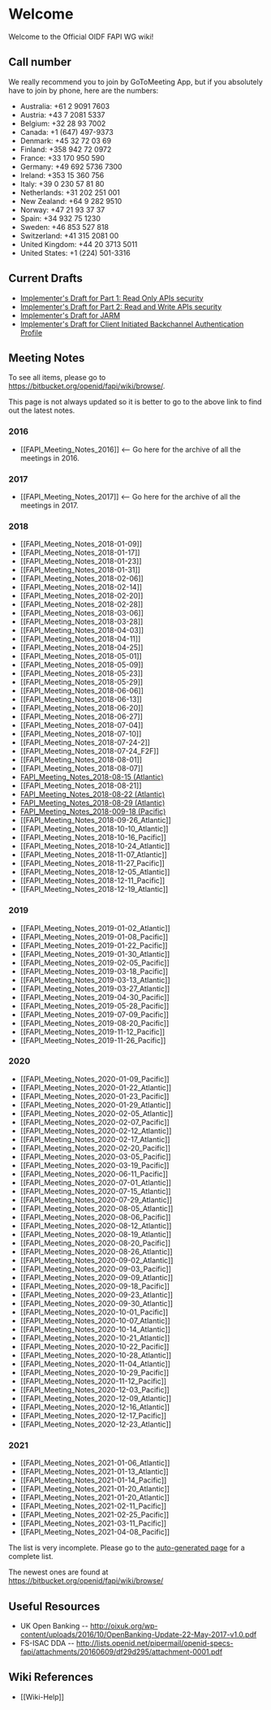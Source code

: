 # Welcome

Welcome to the Official OIDF FAPI WG wiki! 

## Call number

We really recommend you to join by GoToMeeting App, but if you absolutely have to join by phone, here are the numbers: 

* Australia: +61 2 9091 7603
* Austria: +43 7 2081 5337
* Belgium: +32 28 93 7002
* Canada: +1 (647) 497-9373
* Denmark: +45 32 72 03 69
* Finland: +358 942 72 0972
* France: +33 170 950 590
* Germany: +49 692 5736 7300
* Ireland: +353 15 360 756
* Italy: +39 0 230 57 81 80
* Netherlands: +31 202 251 001
* New Zealand: +64 9 282 9510
* Norway: +47 21 93 37 37
* Spain: +34 932 75 1230
* Sweden: +46 853 527 818
* Switzerland: +41 315 2081 00
* United Kingdom: +44 20 3713 5011
* United States: +1 (224) 501-3316

## Current Drafts

* [Implementer's Draft for Part 1: Read Only APIs security](https://bitbucket.org/openid/fapi/src/master/Financial_API_WD_001.md)
* [Implementer's Draft for Part 2: Read and Write APIs security](https://bitbucket.org/openid/fapi/src/master/Financial_API_WD_002.md)
* [Implementer's Draft for JARM](https://bitbucket.org/openid/fapi/src/master/Financial_API_JWT_Secured_Authorization_Response_Mode.md)
* [Implementer's Draft for Client Initiated Backchannel Authentication Profile](https://bitbucket.org/openid/fapi/src/master/Financial_API_WD_CIBA.md?at=master) 

## Meeting Notes

To see all items, please go to https://bitbucket.org/openid/fapi/wiki/browse/. 

This page is not always updated so it is better to go to the above link to find out the latest notes. 

### 2016

* [[FAPI_Meeting_Notes_2016]] <-- Go here for the archive of all the meetings in 2016. 

### 2017 

* [[FAPI_Meeting_Notes_2017]] <-- Go here for the archive of all the meetings in 2017. 

### 2018

* [[FAPI_Meeting_Notes_2018-01-09]]
* [[FAPI_Meeting_Notes_2018-01-17]]
* [[FAPI_Meeting_Notes_2018-01-23]]
* [[FAPI_Meeting_Notes_2018-01-31]]
* [[FAPI_Meeting_Notes_2018-02-06]]
* [[FAPI_Meeting_Notes_2018-02-14]]
* [[FAPI_Meeting_Notes_2018-02-20]]
* [[FAPI_Meeting_Notes_2018-02-28]]
* [[FAPI_Meeting_Notes_2018-03-06]]
* [[FAPI_Meeting_Notes_2018-03-28]]
* [[FAPI_Meeting_Notes_2018-04-03]]
* [[FAPI_Meeting_Notes_2018-04-11]]
* [[FAPI_Meeting_Notes_2018-04-25]]
* [[FAPI_Meeting_Notes_2018-05-01]]
* [[FAPI_Meeting_Notes_2018-05-09]]
* [[FAPI_Meeting_Notes_2018-05-23]]
* [[FAPI_Meeting_Notes_2018-05-29]]
* [[FAPI_Meeting_Notes_2018-06-06]]
* [[FAPI_Meeting_Notes_2018-06-13]]
* [[FAPI_Meeting_Notes_2018-06-20]]
* [[FAPI_Meeting_Notes_2018-06-27]]
* [[FAPI_Meeting_Notes_2018-07-04]]
* [[FAPI_Meeting_Notes_2018-07-10]]
* [[FAPI_Meeting_Notes_2018-07-24-2]]
* [[FAPI_Meeting_Notes_2018-07-24_F2F]]
* [[FAPI_Meeting_Notes_2018-08-01]]
* [[FAPI_Meeting_Notes_2018-08-07]]
* [FAPI_Meeting_Notes_2018-08-15 (Atlantic)](https://bitbucket.org/openid/fapi/wiki/FAPI_Meeting_Notes_2018-08-15%20(Atlantic))
* [[FAPI_Meeting_Notes_2018-08-21]]
* [FAPI_Meeting_Notes_2018-08-22 (Atlantic)](https://bitbucket.org/openid/fapi/wiki/FAPI_Meeting_Notes_2018-08-22%20(Atlantic))
* [FAPI_Meeting_Notes_2018-08-29 (Atlantic)](https://bitbucket.org/openid/fapi/wiki/FAPI_Meeting_Notes_2018-08-29%20(Atlantic))
* [FAPI_Meeting_Notes_2018-009-18 (Pacific)](https://bitbucket.org/openid/fapi/wiki/FAPI_Meeting_Notes_2018-09-18%20Pacific)
* [[FAPI_Meeting_Notes_2018-09-26_Atlantic]]
* [[FAPI_Meeting_Notes_2018-10-10_Atlantic]]
* [[FAPI_Meeting_Notes_2018-10-16_Pacific]]
* [[FAPI_Meeting_Notes_2018-10-24_Atlantic]]
* [[FAPI_Meeting_Notes_2018-11-07_Atlantic]]
* [[FAPI_Meeting_Notes_2018-11-27_Pacific]]
* [[FAPI_Meeting_Notes_2018-12-05_Atlantic]] 
* [[FAPI_Meeting_Notes_2018-12-11_Pacific]] 
* [[FAPI_Meeting_Notes_2018-12-19_Atlantic]] 

### 2019

* [[FAPI_Meeting_Notes_2019-01-02_Atlantic]] 
* [[FAPI_Meeting_Notes_2019-01-08_Pacific]] 
* [[FAPI_Meeting_Notes_2019-01-22_Pacific]]  
* [[FAPI_Meeting_Notes_2019-01-30_Atlantic]]
* [[FAPI_Meeting_Notes_2019-02-05_Pacific]]
* [[FAPI_Meeting_Notes_2019-03-18_Pacific]]
* [[FAPI_Meeting_Notes_2019-03-13_Atlantic]]
* [[FAPI_Meeting_Notes_2019-03-27_Atlantic]]
* [[FAPI_Meeting_Notes_2019-04-30_Pacific]]
* [[FAPI_Meeting_Notes_2019-05-28_Pacific]]
* [[FAPI_Meeting_Notes_2019-07-09_Pacific]]
* [[FAPI_Meeting_Notes_2019-08-20_Pacific]]
* [[FAPI_Meeting_Notes_2019-11-12_Pacific]]
* [[FAPI_Meeting_Notes_2019-11-26_Pacific]]


### 2020

* [[FAPI_Meeting_Notes_2020-01-09_Pacific]]
* [[FAPI_Meeting_Notes_2020-01-22_Atlantic]]
* [[FAPI_Meeting_Notes_2020-01-23_Pacific]]
* [[FAPI_Meeting_Notes_2020-01-29_Atlantic]]
* [[FAPI_Meeting_Notes_2020-02-05_Atlantic]]
* [[FAPI_Meeting_Notes_2020-02-07_Pacific]]
* [[FAPI_Meeting_Notes_2020-02-12_Atlantic]]
* [[FAPI_Meeting_Notes_2020-02-17_Atlantic]]
* [[FAPI_Meeting_Notes_2020-02-20_Pacific]]
* [[FAPI_Meeting_Notes_2020-03-05_Pacific]]
* [[FAPI_Meeting_Notes_2020-03-19_Pacific]]
* [[FAPI_Meeting_Notes_2020-06-11_Pacific]]
* [[FAPI_Meeting_Notes_2020-07-01_Atlantic]]
* [[FAPI_Meeting_Notes_2020-07-15_Atlantic]]
* [[FAPI_Meeting_Notes_2020-07-29_Atlantic]]
* [[FAPI_Meeting_Notes_2020-08-05_Atlantic]]
* [[FAPI_Meeting_Notes_2020-08-06_Pacific]]
* [[FAPI_Meeting_Notes_2020-08-12_Atlantic]]
* [[FAPI_Meeting_Notes_2020-08-19_Atlantic]]
* [[FAPI_Meeting_Notes_2020-08-20_Pacific]]
* [[FAPI_Meeting_Notes_2020-08-26_Atlantic]]
* [[FAPI_Meeting_Notes_2020-09-02_Atlantic]]
* [[FAPI_Meeting_Notes_2020-09-03_Pacific]]
* [[FAPI_Meeting_Notes_2020-09-09_Atlantic]]
* [[FAPI_Meeting_Notes_2020-09-18_Pacific]]
* [[FAPI_Meeting_Notes_2020-09-23_Atlantic]]
* [[FAPI_Meeting_Notes_2020-09-30_Atlantic]]
* [[FAPI_Meeting_Notes_2020-10-01_Pacific]]
* [[FAPI_Meeting_Notes_2020-10-07_Atlantic]]
* [[FAPI_Meeting_Notes_2020-10-14_Atlantic]]
* [[FAPI_Meeting_Notes_2020-10-21_Atlantic]]
* [[FAPI_Meeting_Notes_2020-10-22_Pacific]]
* [[FAPI_Meeting_Notes_2020-10-28_Atlantic]]
* [[FAPI_Meeting_Notes_2020-11-04_Atlantic]]
* [[FAPI_Meeting_Notes_2020-10-29_Pacific]]
* [[FAPI_Meeting_Notes_2020-11-12_Pacific]]
* [[FAPI_Meeting_Notes_2020-12-03_Pacific]]
* [[FAPI_Meeting_Notes_2020-12-09_Atlantic]]
* [[FAPI_Meeting_Notes_2020-12-16_Atlantic]]
* [[FAPI_Meeting_Notes_2020-12-17_Pacific]]
* [[FAPI_Meeting_Notes_2020-12-23_Atlantic]]

### 2021

* [[FAPI_Meeting_Notes_2021-01-06_Atlantic]]
* [[FAPI_Meeting_Notes_2021-01-13_Atlantic]]
* [[FAPI_Meeting_Notes_2021-01-14_Pacific]]
* [[FAPI_Meeting_Notes_2021-01-20_Atlantic]]
* [[FAPI_Meeting_Notes_2021-01-20_Atlantic]]
* [[FAPI_Meeting_Notes_2021-02-11_Pacific]]
* [[FAPI_Meeting_Notes_2021-02-25_Pacific]]
* [[FAPI_Meeting_Notes_2021-03-11_Pacific]]
* [[FAPI_Meeting_Notes_2021-04-08_Pacific]]

The list is very incomplete. 
Please go to the [auto-generated page](https://bitbucket.org/openid/fapi/wiki/browse/) for a complete list. 

The newest ones are found at https://bitbucket.org/openid/fapi/wiki/browse/


## Useful Resources

* UK Open Banking -- http://oixuk.org/wp-content/uploads/2016/10/OpenBanking-Update-22-May-2017-v1.0.pdf
* FS-ISAC DDA -- http://lists.openid.net/pipermail/openid-specs-fapi/attachments/20160609/df29d295/attachment-0001.pdf

## Wiki References

* [[Wiki-Help]]